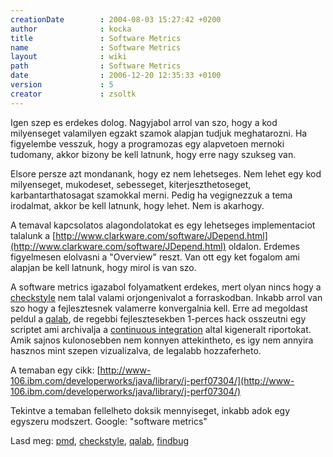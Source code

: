 ```yaml
---
creationDate        : 2004-08-03 15:27:42 +0200 
author              : kocka 
title               : Software Metrics 
name                : Software Metrics 
layout              : wiki 
path                : Software Metrics 
date                : 2006-12-20 12:35:33 +0100 
version             : 5 
creator             : zsoltk 
---
```

Igen szep es erdekes dolog. Nagyjabol arrol van szo, hogy a kod milyenseget valamilyen egzakt szamok alapjan tudjuk meghatarozni. Ha figyelembe vesszuk, hogy a programozas egy alapvetoen mernoki tudomany, akkor bizony be kell latnunk, hogy erre nagy szukseg van.

Elsore persze azt mondanank, hogy ez nem lehetseges. Nem lehet egy kod milyenseget, mukodeset, sebesseget, kiterjeszthetoseget, karbantarthatosagat szamokkal merni. Pedig ha vegignezzuk a tema irodalmat, akkor be kell latnunk, hogy lehet. Nem is akarhogy.

A temaval kapcsolatos alagondolatokat es egy lehetseges implementaciot talalunk a [http://www.clarkware.com/software/JDepend.html](http://www.clarkware.com/software/JDepend.html) oldalon. Erdemes figyelmesen elolvasni a "Overview" reszt. Van ott egy ket fogalom ami alapjan be kell latnunk, hogy mirol is van szo.

A software metrics igazabol folyamatkent erdekes, mert olyan nincs hogy a [checkstyle](checkstyle.html) nem talal valami orjongenivalot a forraskodban. Inkabb arrol van szo hogy a fejlesztesnek valamerre konvergalnia kell. Erre ad megoldast peldul a [qalab](qalab.html), de regebbi fejlesztesekben 1-perces hack osszeutni egy scriptet ami archivalja a [continuous integration](Continuous%20Integration.html) altal kigeneralt riportokat. Amik sajnos kulonosebben nem konnyen attekintheto, es igy nem annyira hasznos mint szepen vizualizalva, de legalabb hozzaferheto.

A temaban egy cikk: [http://www-106.ibm.com/developerworks/java/library/j-perf07304/](http://www-106.ibm.com/developerworks/java/library/j-perf07304/)

Tekintve a temaban fellelheto doksik mennyiseget, inkabb adok egy egyszeru modszert. Google: "software metrics"

Lasd meg: [pmd](PMD.html), [checkstyle](checkstyle.html), [qalab](qalab.html), [findbug](Missing.html)



